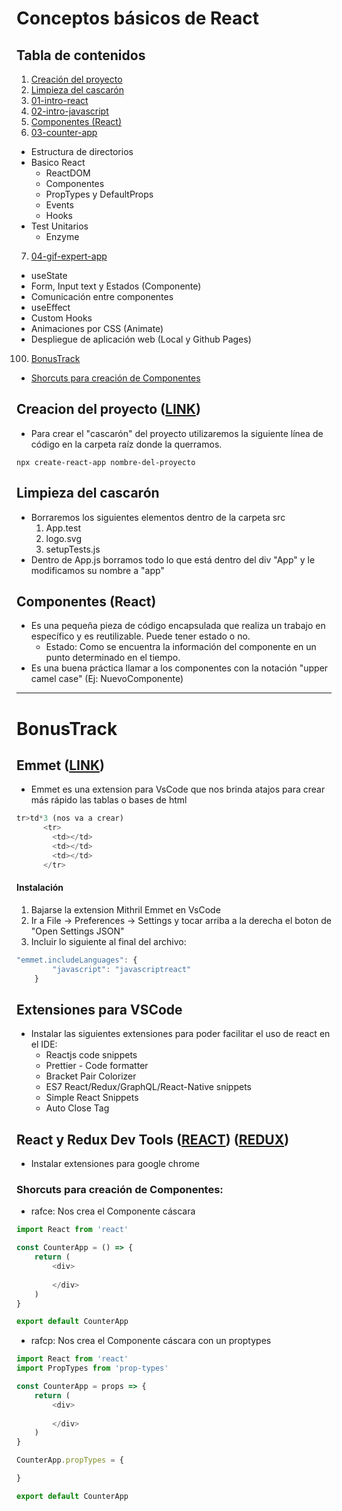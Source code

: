 # Conceptos básicos de React

## Tabla de contenidos
1. [Creación del proyecto](#creación-del-proyecto)
2. [Limpieza del cascarón](#limpieza-del-cascarón)
3. [01-intro-react](https://github.com/ArakakiAriel/react-for-dummies/tree/master/01-intro-react)
4. [02-intro-javascript](https://github.com/ArakakiAriel/react-for-dummies/tree/master/02-intro-javascript)
5. [Componentes (React)](#componentes-react)
6. [03-counter-app](https://github.com/ArakakiAriel/react-for-dummies/tree/master/03-counter-app)
  - Estructura de directorios
  - Basico React
    -  ReactDOM
      - Componentes
      - PropTypes y DefaultProps
      - Events
      - Hooks
  - Test Unitarios
      - Enzyme
7. [04-gif-expert-app](https://github.com/ArakakiAriel/react-for-dummies/tree/master/04-gif-expert-app)
  - useState
  - Form, Input text y Estados (Componente)
  - Comunicación entre componentes
  - useEffect
  - Custom Hooks
  - Animaciones por CSS (Animate)
  - Despliegue de aplicación web (Local y Github Pages)
100. [BonusTrack](#bonustrack)
  - [Shorcuts para creación de Componentes](#shorchuts-para-creación-de-componentes)

## Creacion del proyecto ([LINK](https://reactjs.org/docs/create-a-new-react-app.html))
- Para crear el "cascarón" del proyecto utilizaremos la siguiente línea de código en la carpeta raíz donde la querramos.
``` 
npx create-react-app nombre-del-proyecto
```


## Limpieza del cascarón
- Borraremos los siguientes elementos dentro de la carpeta src
  1. App.test
  2. logo.svg
  3. setupTests.js
- Dentro de App.js borramos todo lo que está dentro del div "App" y le modificamos su nombre a "app"

## Componentes (React)
- Es una pequeña pieza de código encapsulada que realiza un trabajo en específico y es reutilizable. Puede tener estado o no.
  - Estado: Como se encuentra la información del componente en un punto determinado en el tiempo.
- Es una buena práctica llamar a los componentes con la notación "upper camel case" (Ej: NuevoComponente)


-------------------------
# BonusTrack 

## Emmet ([LINK](https://emmet.io/))
- Emmet es una extension para VsCode que nos brinda atajos para crear más rápido las tablas o bases de html

```javascript
tr>td*3 (nos va a crear)
      <tr>
        <td></td>
        <td></td>
        <td></td>
      </tr>
```

#### Instalación
1. Bajarse la extension Mithril Emmet en VsCode
2. Ir a File -> Preferences -> Settings y tocar arriba a la derecha el boton de "Open Settings JSON"
3. Incluir lo siguiente al final del archivo:
```javascript
"emmet.includeLanguages": {
        "javascript": "javascriptreact"
    }
```

## Extensiones para VSCode
- Instalar las siguientes extensiones para poder facilitar el uso de react en el IDE:
  - Reactjs code snippets
  - Prettier - Code formatter
  - Bracket Pair Colorizer
  - ES7 React/Redux/GraphQL/React-Native snippets
  - Simple React Snippets
  - Auto Close Tag


## React y Redux Dev Tools ([REACT](https://chrome.google.com/webstore/detail/react-developer-tools/fmkadmapgofadopljbjfkapdkoienihi?hl=en)) ([REDUX](https://chrome.google.com/webstore/detail/redux-devtools/lmhkpmbekcpmknklioeibfkpmmfibljd/related?hl=en)) 
- Instalar extensiones para google chrome


### Shorcuts para creación de Componentes:

- rafce: Nos crea el Componente cáscara 
```js
import React from 'react'

const CounterApp = () => {
    return (
        <div>
            
        </div>
    )
}

export default CounterApp
```

- rafcp: Nos crea el Componente cáscara con un proptypes
```js
import React from 'react'
import PropTypes from 'prop-types'

const CounterApp = props => {
    return (
        <div>
            
        </div>
    )
}

CounterApp.propTypes = {

}

export default CounterApp
```


